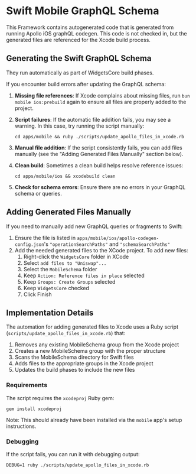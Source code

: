 # Swift Mobile GraphQL Schema

This Framework contains autogenerated code that is generated from running Apollo iOS graphQL codegen. This code is not checked in, but the generated files are referenced for the Xcode build process.

## Generating the Swift GraphQL Schema

They run automatically as part of WidgetsCore build phases.

If you encounter build errors after updating the GraphQL schema:

1. **Missing file references**: If Xcode complains about missing files, run `bun mobile ios:prebuild` again to ensure all files are properly added to the project.

2. **Script failures**: If the automatic file addition fails, you may see a warning. In this case, try running the script manually:

   ```
   cd apps/mobile && ruby ./scripts/update_apollo_files_in_xcode.rb
   ```

3. **Manual file addition**: If the script consistently fails, you can add files manually (see the "Adding Generated Files Manually" section below).

4. **Clean build**: Sometimes a clean build helps resolve reference issues:

   ```
   cd apps/mobile/ios && xcodebuild clean
   ```

5. **Check for schema errors**: Ensure there are no errors in your GraphQL schema or queries.

## Adding Generated Files Manually

If you need to manually add new GraphQL queries or fragments to Swift:

1. Ensure the file is listed in `apps/mobile/ios/apollo-codegen-config.json`'s `"operationSearchPaths"` and `"schemaSearchPaths"`
2. Add the needed generated files to the XCode project. To add new files:
   1. Right-click the `WidgetsCore` folder in XCode
   2. Select `add files to "Uniswap"...`
   3. Select the `MobileSchema` folder
   4. Keep `Action: Reference files in place` selected
   5. Keep `Groups: Create Groups` selected
   6. Keep `WidgetsCore` checked
   7. Click Finish

## Implementation Details

The automation for adding generated files to Xcode uses a Ruby script (`scripts/update_apollo_files_in_xcode.rb`) that:

1. Removes any existing MobileSchema group from the Xcode project
2. Creates a new MobileSchema group with the proper structure
3. Scans the MobileSchema directory for Swift files
4. Adds files to the appropriate groups in the Xcode project
5. Updates the build phases to include the new files

### Requirements

The script requires the `xcodeproj` Ruby gem:

```
gem install xcodeproj
```

Note: This should already have been installed via the `mobile` app's setup instructions.

### Debugging

If the script fails, you can run it with debugging output:

```
DEBUG=1 ruby ./scripts/update_apollo_files_in_xcode.rb
```

